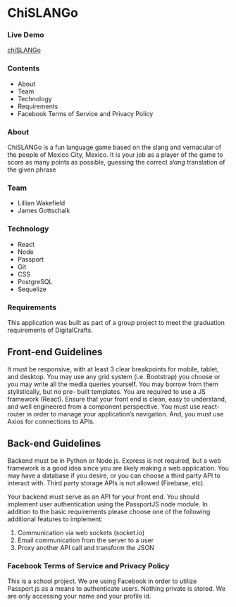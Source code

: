 <h1>ChiSLANGo</h1>

<h3>Live Demo</h3>
    <a href="https://chislango.herokuapp.com/">chiSLANGo</a>

<h3>Contents</h3>
    <ul>
        <li>About</li>
        <li>Team</li>
        <li>Technology</li>
        <li>Requirements</li>
        <li>Facebook Terms of Service and Privacy Policy</li>
    </ul>

<h3>About</h3>
    <p>ChiSLANGo is a fun language game based on the slang and vernacular of the people of Mexico City, Mexico. It is your job as a player of the game to score as many points as possible, guessing the correct <i>slang</i> translation of the given phrase</p>

<h3>Team</h3>
    <ul>
        <li>Lillian Wakefield</li>
        <li>James Gottschalk</li>
    </ul>

<h3>Technology</h3>
    <ul>
        <li>React</li>
        <li>Node</li>
        <li>Passport</li>
        <li>Git</li>
        <li>CSS</li>
        <li>PostgreSQL</li>
        <li>Sequelize</li>
    </ul>

<h3>Requirements</h3>
    <p>This application was built as part of a group project to meet the graduation requirements of DigitalCrafts.</p>
    <h2>Front-end Guidelines</h2>
        <p>It must be responsive, with at least 3 clear breakpoints for mobile, tablet, and desktop. You may use any grid system (i.e. Bootstrap) you choose or you may write all the media queries yourself. You may borrow from them stylistically, but no pre- built templates. You are required to use a JS framework (React). Ensure that your front end is clean, easy to understand, and well engineered from a component perspective. You must use react-router in order to manage your application’s navigation. And, you must use Axios for connections to APIs.</p>
    <h2>Back-end Guidelines</h2>
        <p>Backend must be in Python or Node.js. Express is not required, but a web framework is a good idea since you are likely making a web application. You may have a database if you desire, or you can choose a third party API to interact with. Third party storage APIs is not allowed (Firebase, etc).

Your backend must serve as an API for your front end. You should implement user authentication using the PassportJS node module. In addition to the basic requirements please choose one of the following additional features to implement:
            <ol>
                <li>Communication via web sockets (socket.io)</li>
                <li>Email communication from the server to a user</li>
                <li>Proxy another API call and transform the JSON</li>
            </ol>
        </p>

<h3>Facebook Terms of Service and Privacy Policy</h3> 
    <p> This is a school project. We are using Facebook in order to utilize Passport.js as a means to authenticate users. Nothing private is stored. We are only accessing your name and your profile id. </p>
